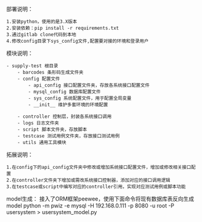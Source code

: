 部署说明：

    1.安装python，使用的是3.X版本
    2.安装依赖：pip install -r requirements.txt
    3.通过gitlab clone代码到本地
    4.修改config目录下sys_config文件,配置要对接的环境和登录用户

模块说明：

    - supply-test 根目录
        - barcodes 条形码生成文件夹
        - config 配置文件
            - api_config 接口配置文件夹，存放各系统接口配置文件
            - mysql_config 数据库配置文件
            - sys_config 系统配置文件，用于配置全局变量
            - __init__ 维护多套环境的环境配置
        
        - controller 控制层，封装各系统接口调用
        - logs 日志文件夹
        - script 脚本文件夹，存放脚本
        - testcase 测试用例文件夹，存放接口测试用例
        - utils 通用工具模块

拓展说明：

    1.在config下的api_config文件夹中修改或增加系统接口配置文件，增加或修改相关接口配置
    2.在controller文件夹下增加或需改系统接口控制器，添加对应的接口调用逻辑
    3.在testcase或script中编写对应的controller引用，实现对应测试用例或脚本功能
    

model生成：
    接入了ORM框架peewee，使用下面命令将现有数据库表反向生成model
    python -m pwiz -e mysql -H 192.168.0.111 -p 8080 -u root -P usersystem > usersystem_model.py